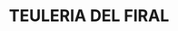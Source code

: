 ---
layout: test
title:  "TEULERIA DEL FIRAL"
collections: ["patrimoni-arqueologic-i-paleontologic"]
coordinates:
  - group1:
        - [1.460752394323672, 42.360890809375107]
        - [1.460424444260459, 42.361887494882616]
        - [1.460965408011204, 42.361913016180971]
        - [1.461453125835653, 42.361934777450855]
        - [1.461752393483344, 42.361944879454356]
        - [1.462039430675901, 42.361951773757802]
        - [1.462150025268563, 42.36195934318053]
        - [1.462167407940698, 42.36141491055114]
        - [1.462380985673683, 42.361405604332575]
        - [1.46246450042888, 42.36134586803005]
        - [1.462558146693692, 42.361207154072623]
        - [1.462383634887619, 42.361128742692713]
        - [1.460756421582504, 42.360893906279074]
        - [1.460752394323672, 42.360890809375107]
---